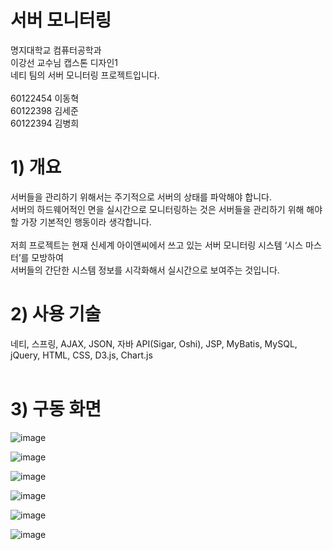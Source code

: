# 서버 모니터링

명지대학교 컴퓨터공학과
<br>
이강선 교수님 캡스톤 디자인1
<br>
네티 팀의 서버 모니터링 프로젝트입니다.
<br>
<br>
60122454 이동혁
<br>
60122398 김세준
<br>
60122394 김병희
<br>

# 1) 개요
서버들을 관리하기 위해서는 주기적으로 서버의 상태를 파악해야 합니다.
<br>
서버의 하드웨어적인 면을 실시간으로 모니터링하는 것은 서버들을 관리하기 위해 해야할 가장 기본적인 행동이라 생각합니다.
<br>
<br>
저희 프로젝트는 현재 신세계 아이앤씨에서 쓰고 있는 서버 모니터링 시스템 ‘시스 마스터’를 모방하여
<br>
서버들의 간단한 시스템 정보를 시각화해서 실시간으로 보여주는 것입니다.

# 2) 사용 기술
네티, 스프링, AJAX, JSON, 자바 API(Sigar, Oshi), JSP, MyBatis, MySQL, jQuery, HTML, CSS, D3.js, Chart.js
<br>
<br>

# 3) 구동 화면
![image](https://cloud.githubusercontent.com/assets/15026049/26786685/5eacee0e-4a42-11e7-903d-ca44a2b83952.png)

![image](https://cloud.githubusercontent.com/assets/15026049/26786218/d17b01ca-4a40-11e7-9976-15b68b931e63.png)

![image](https://cloud.githubusercontent.com/assets/15026049/26786234/e372e1b8-4a40-11e7-9a11-8a3c9bb5ff6d.png)

![image](https://cloud.githubusercontent.com/assets/15026049/26786241/e6569c12-4a40-11e7-8f42-194bfae172e0.png)

![image](https://cloud.githubusercontent.com/assets/15026049/26786251/ec1ab08e-4a40-11e7-9700-c0d60bf7665b.png)

![image](https://cloud.githubusercontent.com/assets/15026049/26812132/de749e02-4ab0-11e7-8382-bfef58743540.png)
